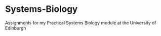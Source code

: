 # Systems-Biology
Assignments for my Practical Systems Biology module at the University of Edinburgh
